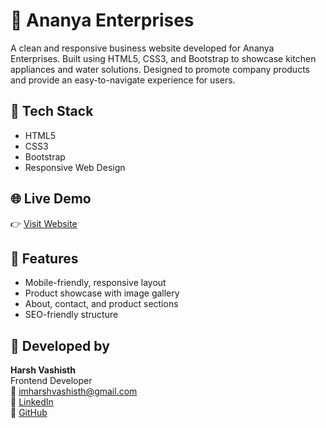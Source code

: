 # 🏢 Ananya Enterprises

A clean and responsive business website developed for Ananya Enterprises. Built using HTML5, CSS3, and Bootstrap to showcase kitchen appliances and water solutions. Designed to promote company products and provide an easy-to-navigate experience for users.

## 🔧 Tech Stack

- HTML5  
- CSS3  
- Bootstrap  
- Responsive Web Design  

## 🌐 Live Demo

👉 [Visit Website](https://www.trade4asia.com/ananya-enterprises/)

## 📁 Features

- Mobile-friendly, responsive layout  
- Product showcase with image gallery  
- About, contact, and product sections  
- SEO-friendly structure

## 💼 Developed by

**Harsh Vashisth**  
Frontend Developer  
📧 [imharshvashisth@gmail.com](mailto:imharshvashisth@gmail.com)  
🔗 [LinkedIn](https://www.linkedin.com/in/harsh-vashisth-412542314)  
🔗 [GitHub](https://github.com/imharshvashisth)
